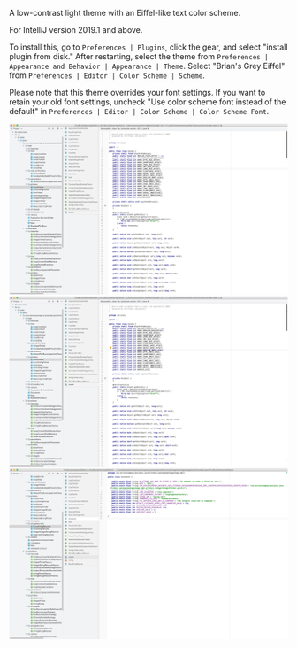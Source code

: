 A low-contrast light theme with an Eiffel-like text color scheme.
    
For IntelliJ version 2019.1 and above.

To install this, go to `Preferences | Plugins`, click the gear, and select "install plugin from disk." After restarting, select the theme from `Preferences | Appearance and Behavior | Appearance | Theme`. Select "Brian's Grey Eiffel" from `Preferences | Editor | Color Scheme | Scheme`.
  
Please note that this theme overrides your font settings. If you want to retain your old font settings, uncheck "Use color scheme font instead of the default" in `Preferences | Editor | Color Scheme | Color Scheme Font`.

![Screenshot](screenshots/screenshot.png)  
![Screenshot](screenshots/screenshot-1.png)  
![Screenshot](screenshots/screenshot-2.png)